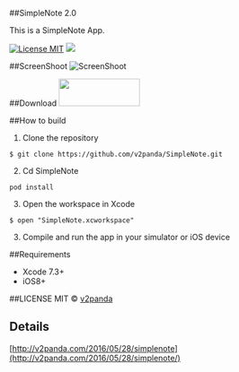 ##SimpleNote 2.0

This is a SimpleNote App.

[![License MIT](https://img.shields.io/badge/license-MIT-green.svg?style=flat)](https://github.com/v2panda/SimpleNote)
[![](https://img.shields.io/badge/done-50%-green.svg?style=flat)](https://github.com/v2panda/SimpleNote)
<br/>

##ScreenShoot
![ScreenShoot](http://7xnmlk.com1.z0.glb.clouddn.com/QQ20160528-0.png)

##Download
<a target='_blank' href='https://itunes.apple.com/cn/app/zhi-jian-bi-ji/id977539643?mt=8'>
<img src='http://ww2.sinaimg.cn/large/0060lm7Tgw1f1hgrs1ebwj308102q0sp.jpg' width='144' height='49' />
</a>

##How to build
1)  Clone the repository

```
$ git clone https://github.com/v2panda/SimpleNote.git
```

2) Cd SimpleNote 

```
pod install
```

3) Open the workspace in Xcode

```
$ open "SimpleNote.xcworkspace"
```

3) Compile and run the app in your simulator or iOS device

##Requirements
* Xcode 7.3+
* iOS8+


##LICENSE
MIT © [v2panda](http://github.com/v2panda)

## Details

[http://v2panda.com/2016/05/28/simplenote](http://v2panda.com/2016/05/28/simplenote/)



